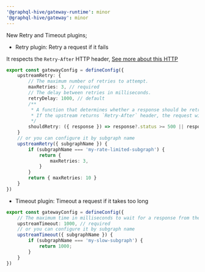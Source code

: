```yaml
---
'@graphql-hive/gateway-runtime': minor
'@graphql-hive/gateway': minor
---
```


New Retry and Timeout plugins;

- Retry plugin: Retry a request if it fails

It respects the `Retry-After` HTTP header, [See more about this HTTP](https://developer.mozilla.org/en-US/docs/Web/HTTP/Headers/Retry-After)

```ts
export const gatewayConfig = defineConfig({
    upstreamRetry: {
        // The maximum number of retries to attempt.
        maxRetries: 3, // required
        // The delay between retries in milliseconds.
        retryDelay: 1000, // default
        /**
         * A function that determines whether a response should be retried.
         * If the upstream returns `Retry-After` header, the request will be retried.
         */
        shouldRetry: ({ response }) => response?.status >= 500 || response?.status === 429
    }
    // or you can configure it by subgraph name
    upstreamRetry({ subgraphName }) {
        if (subgraphName === 'my-rate-limited-subgraph') {
            return {
                maxRetries: 3,
            }
        }
        return { maxRetries: 10 }
    }
})
```

- Timeout plugin: Timeout a request if it takes too long

```ts
export const gatewayConfig = defineConfig({
    // The maximum time in milliseconds to wait for a response from the upstream.
    upstreamTimeout: 1000, // required
    // or you can configure it by subgraph name
    upstreamTimeout({ subgraphName }) {
        if (subgraphName === 'my-slow-subgraph') {
            return 1000;
        }
    }
})
```
